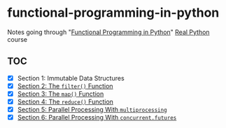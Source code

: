 # functional-programming-in-python

Notes going through "[Functional Programming in Python][course]" [Real Python][realpython] course

## TOC

- [x] Section 1: Immutable Data Structures
- [x] [Section 2: The `filter()` Function](src/section2.ipynb)
- [x] [Section 3: The `map()` Function](src/section3.ipynb)
- [x] [Section 4: The `reduce()` Function](src/section4.ipynb)
- [x] [Section 5: Parallel Processing With `multiprocessing`](src/section5.py)
- [x] [Section 6: Parallel Processing With `concurrent.futures`](src/section6.py)

[course]: https://realpython.com/courses/functional-programming-python/
[realpython]: https://realpython.com/
